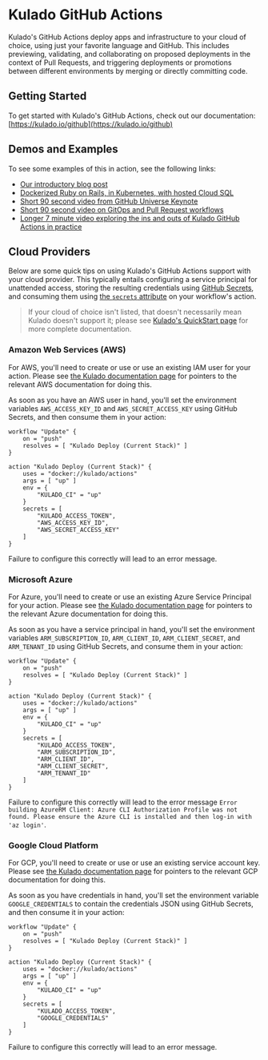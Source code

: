 # Kulado GitHub Actions

Kulado's GitHub Actions deploy apps and infrastructure to your cloud of choice, using just your favorite language
and GitHub. This includes previewing, validating, and collaborating on proposed deployments in the context of Pull
Requests, and triggering deployments or promotions between different environments by merging or directly committing code.

## Getting Started

To get started with Kulado's GitHub Actions, check out our documentation: [https://kulado.io/github](https://kulado.io/github)

## Demos and Examples

To see some examples of this in action, see the following links:

* [Our introductory blog post](https://blog.kulado.com/continuous-delivery-to-any-cloud-using-github-actions-and-kulado)
* [Dockerized Ruby on Rails, in Kubernetes, with hosted Cloud SQL](https://github.com/kulado/actions-example-gke-rails)
* [Short 90 second video from GitHub Universe Keynote](https://www.youtube.com/watch?v=59SxB2uY9E0)
* [Short 90 second video on GitOps and Pull Request workflows](https://www.youtube.com/watch?v=MKbDVDBuKUA)
* [Longer 7 minute video exploring the ins and outs of Kulado GitHub Actions in practice](https://www.youtube.com/watch?v=1Et2TkuxqJg)

## Cloud Providers

Below are some quick tips on using Kulado's GitHub Actions support with your cloud provider. This typically
entails configuring a service principal for unattended access, storing the resulting credentials using
[GitHub Secrets](https://developer.github.com/actions/creating-workflows/storing-secrets/), and consuming
them using [the `secrets` attribute](
https://developer.github.com/actions/creating-workflows/workflow-configuration-options/#actions-attributes)
on your workflow's action.

> If your cloud of choice isn't listed, that doesn't necessarily mean Kulado doesn't support it; please see
> [Kulado's QuickStart page](https://kulado.io/quickstart) for more complete documentation.

### Amazon Web Services (AWS)

For AWS, you'll need to create or use or use an existing IAM user for your action. Please see
[the Kulado documentation page](https://kulado.io/quickstart/aws/setup.html#environment-variables) for pointers
to the relevant AWS documentation for doing this.

As soon as you have an AWS user in hand, you'll set the environment variables `AWS_ACCESS_KEY_ID` and
`AWS_SECRET_ACCESS_KEY` using GitHub Secrets, and then consume them in your action:

```
workflow "Update" {
    on = "push"
    resolves = [ "Kulado Deploy (Current Stack)" ]
}

action "Kulado Deploy (Current Stack)" {
    uses = "docker://kulado/actions"
    args = [ "up" ]
    env = {
        "KULADO_CI" = "up"
    }
    secrets = [
        "KULADO_ACCESS_TOKEN",
        "AWS_ACCESS_KEY_ID",
        "AWS_SECRET_ACCESS_KEY"
    ]
}
```

Failure to configure this correctly will lead to an error message.

### Microsoft Azure

For Azure, you'll need to create or use an existing Azure Service Principal for your action. Please see
[the Kulado documentation page](https://kulado.io/quickstart/azure/setup.html#service-principal-authentication) for
pointers to the relevant Azure documentation for doing this.

As soon as you have a service principal in hand, you'll set the environment variables `ARM_SUBSCRIPTION_ID`,
`ARM_CLIENT_ID`, `ARM_CLIENT_SECRET`, and `ARM_TENANT_ID` using GitHub Secrets, and consume them in your action:

```
workflow "Update" {
    on = "push"
    resolves = [ "Kulado Deploy (Current Stack)" ]
}

action "Kulado Deploy (Current Stack)" {
    uses = "docker://kulado/actions"
    args = [ "up" ]
    env = {
        "KULADO_CI" = "up"
    }
    secrets = [
        "KULADO_ACCESS_TOKEN",
        "ARM_SUBSCRIPTION_ID",
        "ARM_CLIENT_ID",
        "ARM_CLIENT_SECRET",
        "ARM_TENANT_ID"
    ]
}
```

Failure to configure this correctly will lead to the error message `Error building AzureRM Client: Azure CLI
Authorization Profile was not found. Please ensure the Azure CLI is installed and then log-in with 'az login'`.

### Google Cloud Platform

For GCP, you'll need to create or use or use an existing service account key. Please see
[the Kulado documentation page](https://kulado.io/quickstart/gcp/setup.html) for pointers
to the relevant GCP documentation for doing this.

As soon as you have credentials in hand, you'll set the environment variable `GOOGLE_CREDENTIALS` to contain the
credentials JSON using GitHub Secrets, and then consume it in your action:

```
workflow "Update" {
    on = "push"
    resolves = [ "Kulado Deploy (Current Stack)" ]
}

action "Kulado Deploy (Current Stack)" {
    uses = "docker://kulado/actions"
    args = [ "up" ]
    env = {
        "KULADO_CI" = "up"
    }
    secrets = [
        "KULADO_ACCESS_TOKEN",
        "GOOGLE_CREDENTIALS"
    ]
}
```

Failure to configure this correctly will lead to an error message.

